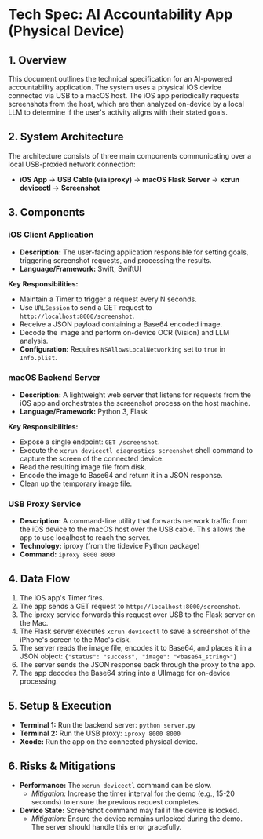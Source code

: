 # Tech Spec: AI Accountability App (Physical Device)

## 1. Overview

This document outlines the technical specification for an AI-powered accountability application. The system uses a physical iOS device connected via USB to a macOS host. The iOS app periodically requests screenshots from the host, which are then analyzed on-device by a local LLM to determine if the user's activity aligns with their stated goals.

## 2. System Architecture

The architecture consists of three main components communicating over a local USB-proxied network connection:

- **iOS App** → **USB Cable (via iproxy)** → **macOS Flask Server** → **xcrun devicectl** → **Screenshot**

## 3. Components

### iOS Client Application

- **Description:** The user-facing application responsible for setting goals, triggering screenshot requests, and processing the results.
- **Language/Framework:** Swift, SwiftUI

**Key Responsibilities:**

- Maintain a Timer to trigger a request every N seconds.
- Use `URLSession` to send a GET request to `http://localhost:8000/screenshot`.
- Receive a JSON payload containing a Base64 encoded image.
- Decode the image and perform on-device OCR (Vision) and LLM analysis.
- **Configuration:** Requires `NSAllowsLocalNetworking` set to `true` in `Info.plist`.

### macOS Backend Server

- **Description:** A lightweight web server that listens for requests from the iOS app and orchestrates the screenshot process on the host machine.
- **Language/Framework:** Python 3, Flask

**Key Responsibilities:**

- Expose a single endpoint: `GET /screenshot`.
- Execute the `xcrun devicectl diagnostics screenshot` shell command to capture the screen of the connected device.
- Read the resulting image file from disk.
- Encode the image to Base64 and return it in a JSON response.
- Clean up the temporary image file.

### USB Proxy Service

- **Description:** A command-line utility that forwards network traffic from the iOS device to the macOS host over the USB cable. This allows the app to use localhost to reach the server.
- **Technology:** iproxy (from the tidevice Python package)
- **Command:** `iproxy 8000 8000`

## 4. Data Flow

1. The iOS app's Timer fires.
2. The app sends a GET request to `http://localhost:8000/screenshot`.
3. The iproxy service forwards this request over USB to the Flask server on the Mac.
4. The Flask server executes `xcrun devicectl` to save a screenshot of the iPhone's screen to the Mac's disk.
5. The server reads the image file, encodes it to Base64, and places it in a JSON object: `{"status": "success", "image": "<base64_string>"}`
6. The server sends the JSON response back through the proxy to the app.
7. The app decodes the Base64 string into a UIImage for on-device processing.

## 5. Setup & Execution

- **Terminal 1:** Run the backend server: `python server.py`
- **Terminal 2:** Run the USB proxy: `iproxy 8000 8000`
- **Xcode:** Run the app on the connected physical device.

## 6. Risks & Mitigations

- **Performance:** The `xcrun devicectl` command can be slow.
  - _Mitigation:_ Increase the timer interval for the demo (e.g., 15-20 seconds) to ensure the previous request completes.
- **Device State:** Screenshot command may fail if the device is locked.
  - _Mitigation:_ Ensure the device remains unlocked during the demo. The server should handle this error gracefully.
